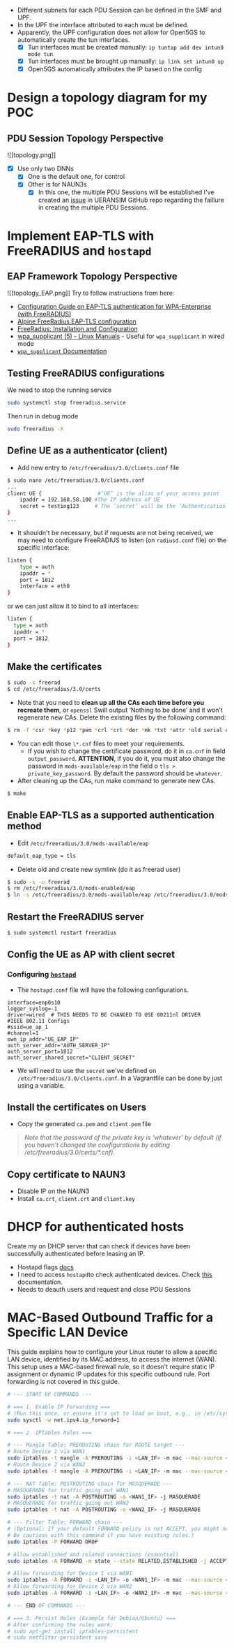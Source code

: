 - Different subnets for each PDU Session can be defined in the SMF and UPF.
- In the UPF the interface attributed to each must be defined.
- Apparently, the UPF configuration does not allow for Open5GS to automatically create the tun interfaces.
	- [x] Tun interfaces must be created manually: `ip tuntap add dev intun0 mode tun`
	- [x] Tun interfaces must be brought up manually: `ip link set intun0 up`
	- [x] Open5GS automatically attributes the IP based on the config

# Design a topology diagram for my POC
## PDU Session Topology Perspective
![[topology.png]]
- [x] Use only two DNNs
	- [x] One is the default one, for control
	- [x] Other is for NAUN3s
		- [x] In this one, the multiple PDU Sessions will be established
I've created an [issue](https://github.com/aligungr/UERANSIM/issues/756) in UERANSIM GitHub repo regarding the faillure in creating the multiple PDU Sessions.
# Implement EAP-TLS with FreeRADIUS and `hostapd` 
## EAP Framework Topology Perspective
![[topology_EAP.png]]
Try to follow instructions from here:
- [Configuration Guide on EAP-TLS authentication for WPA-Enterprise (with FreeRADIUS)](https://www.tp-link.com/us/support/faq/3456/)
- [Alpine FreeRadius EAP-TLS configuration](https://wiki.alpinelinux.org/wiki/FreeRadius_EAP-TLS_configuration)
- [FreeRadius: Installation and Configuration](https://simplificandoredes.com/en/freeradius-installation-and-configuration)
- [wpa_supplicant (5) - Linux Manuals](https://www.systutorials.com/docs/linux/man/5-wpa_supplicant/) - Useful for `wpa_supplicant` in wired mode
- [`wpa_supplicant` Documentation](https://w1.fi/wpa_supplicant/devel/)
## Testing FreeRADIUS configurations
We need to stop the running service
``` bash
sudo systemctl stop freeradius.service
```
Then run in debug mode
```bash
sudo freeradius -X
```
## Define UE as a authenticator (client)
- Add new entry to `/etc/freeradius/3.0/clients.conf` file
```bash
$ sudo nano /etc/freeradius/3.0/clients.conf
...
client UE {                  #’UE’ is the alias of your access point
	ipaddr = 192.168.58.100 #The IP address of UE
	secret = testing123     # The ’secret’ will be the ‘Authentication Password’
}
...
```
- It shouldn't be necessary, but if requests are not being received, we may need to configure FreeRADIUS to listen (on `radiusd.conf` file) on the specific interface:
```bash
listen {
	type = auth
	ipaddr = *
	port = 1812
	interface = eth0
}
```
or we can just allow it to bind to all interfaces:
```bash
listen {
  type = auth
  ipaddr = *
  port = 1812
}
```
## Make the certificates
```bash
$ sudo -s freerad
$ cd /etc/freeradius/3.0/certs
```
- Note that you need to **clean up all the CAs each time before you recreate them**, or `openssl` Swill output ‘Nothing to be done’ and it won’t regenerate new CAs. Delete the existing files by the following command:
```bash
$ rm -f *csr *key *p12 *pem *crl *crt *der *mk *txt *attr *old serial dh
```
- You can edit those `\*.cnf` files to meet your requirements. 
	- If you wish to change the certificate password, do it in `ca.cnf` in field `output_password`. **ATTENTION**, if you do it, you must also change the password in `mods-available/eap` in the field o `tls > private_key_password`. By default the password should be `whatever`.
- After cleaning up the CAs, run make command to generate new CAs.
```bash
$ make
```
## Enable EAP-TLS as a supported authentication method
- Edit `/etc/freeradius/3.0/mods-available/eap`
```bash
default_eap_type = tls
```
- Delete old and create new symlink (do it as freerad user)
```bash
$ sudo -s -u freerad
$ rm /etc/freeradius/3.0/mods-enabled/eap
$ ln -s /etc/freeradius/3.0/mods-available/eap /etc/freeradius/3.0/mods-enabled/eap
```
## Restart the FreeRADIUS server
```bash
$ sudo systemctl restart freeradius
```
## Config the UE as AP with client secret
### Configuring [`hostapd`](https://wireless.docs.kernel.org/en/latest/en/users/documentation/hostapd.html)
- The `hostapd.conf` file will have the following configurations.
```
interface=enp0s10
logger_syslog=-1
driver=wired  # THIS NEEDS TO BE CHANGED TO USE 80211nl DRIVER
#IEEE 802.11 Configs
#ssid=ue_ap_1
#channel=1
own_ip_addr="UE_EAP_IP"
auth_server_addr="AUTH_SERVER_IP"
auth_server_port=1812
auth_server_shared_secret="CLIENT_SECRET"
```
- We will need to use the `secret` we've defined on `/etc/freeradius/3.0/clients.conf`. In a Vagrantfile can be done by just using a variable.
## Install the certificates on Users
-  Copy the generated `ca.pem` and `client.pem` file
> *Note that the password of the private key is ‘whatever’ by default (if you haven’t changed the configurations by editing /etc/freeradius/3.0/certs/\*.cnf).*
## Copy certificate to NAUN3
- Disable IP on the NAUN3
- Install `ca.crt`, `client.crt` and `client.key`
# DHCP for authenticated hosts
Create my on DHCP server that can check if devices have been successfully authenticated before leasing an IP.
- Hostapd flags [docs](https://w1.fi/wpa_supplicant/devel/wpa__ctrl_8h.html)
- I need to access `hostapd`to check authenticated devices. Check [this](https://w1.fi/wpa_supplicant/devel/hostapd_ctrl_iface_page.html) documentation.
- Needs to deauth users and request and close PDU Sessions
# MAC-Based Outbound Traffic for a Specific LAN Device
This guide explains how to configure your Linux router to allow a specific LAN device, identified by its MAC address, to access the internet (WAN). This setup uses a MAC-based firewall rule, so it doesn't require static IP assignment or dynamic IP updates for this specific outbound rule. Port forwarding is not covered in this guide.

```bash
# --- START OF COMMANDS ---

# === 1. Enable IP Forwarding ===
# (Run this once, or ensure it's set to load on boot, e.g., in /etc/sysctl.conf)
sudo sysctl -w net.ipv4.ip_forward=1

# === 2. IPTables Rules ===

# --- Mangle Table: PREROUTING chain for ROUTE target ---
# Route Device 1 via WAN1
sudo iptables -t mangle -A PREROUTING -i <LAN_IF> -m mac --mac-source <MAC_DEVICE1> -j ROUTE --oif <WAN1_IF> --gw <CLIENT_DNN_GW_IP>
# Route Device 2 via WAN2
sudo iptables -t mangle -A PREROUTING -i <LAN_IF> -m mac --mac-source <MAC_DEVICE2> -j ROUTE --oif <WAN2_IF> --gw <CLIENT_DNN_GW_IP>

# --- NAT Table: POSTROUTING chain for MASQUERADE ---
# MASQUERADE for traffic going out WAN1
sudo iptables -t nat -A POSTROUTING -o <WAN1_IF> -j MASQUERADE
# MASQUERADE for traffic going out WAN2
sudo iptables -t nat -A POSTROUTING -o <WAN2_IF> -j MASQUERADE

# --- Filter Table: FORWARD chain ---
# (Optional: If your default FORWARD policy is not ACCEPT, you might need to set it.
# Be cautious with this command if you have existing rules.)
sudo iptables -P FORWARD DROP

# Allow established and related connections (essential)
sudo iptables -A FORWARD -m state --state RELATED,ESTABLISHED -j ACCEPT

# Allow forwarding for Device 1 via WAN1
sudo iptables -A FORWARD -i <LAN_IF> -o <WAN1_IF> -m mac --mac-source <MAC_DEVICE1> -j ACCEPT
# Allow forwarding for Device 2 via WAN2
sudo iptables -A FORWARD -i <LAN_IF> -o <WAN2_IF> -m mac --mac-source <MAC_DEVICE2> -j ACCEPT

# --- END OF COMMANDS ---

# === 3. Persist Rules (Example for Debian/Ubuntu) ===
# After confirming the rules work:
# sudo apt-get install iptables-persistent
# sudo netfilter-persistent save
```